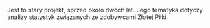 Jest to stary projekt, sprzed około dwóch lat. Jego tematyka dotyczy analizy statystyk związanych ze zdobywcami Złotej Piłki.
